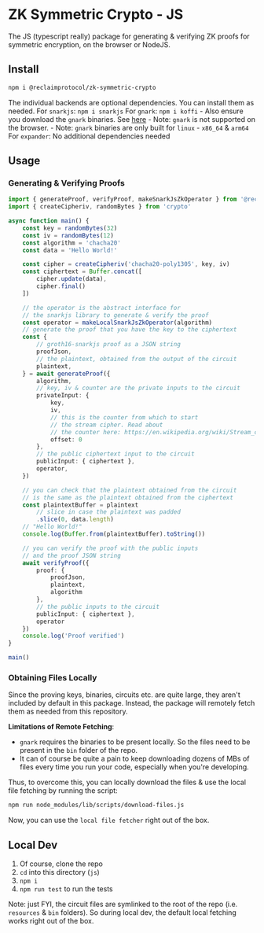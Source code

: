 # ZK Symmetric Crypto - JS

The JS (typescript really) package for generating & verifying ZK proofs for symmetric encryption, on the browser or NodeJS.

## Install

``` sh
npm i @reclaimprotocol/zk-symmetric-crypto
```

The individual backends are optional dependencies. You can install them as needed.
For `snarkjs`: `npm i snarkjs`
For `gnark`: `npm i koffi`
	- Also ensure you download the `gnark` binaries. See [here](#obtaining-files-locally)
	- Note: `gnark` is not supported on the browser.
	- Note: `gnark` binaries are only built for `linux` - `x86_64` & `arm64`
For `expander`: No additional dependencies needed

## Usage

### Generating & Verifying Proofs

```ts
import { generateProof, verifyProof, makeSnarkJsZkOperator } from '@reclaimprotocol/zk-symmetric-crypto'
import { createCipheriv, randomBytes } from 'crypto'

async function main() {
	const key = randomBytes(32)
	const iv = randomBytes(12)
	const algorithm = 'chacha20'
	const data = 'Hello World!'

	const cipher = createCipheriv('chacha20-poly1305', key, iv)
	const ciphertext = Buffer.concat([
		cipher.update(data),
		cipher.final()
	])

	// the operator is the abstract interface for
	// the snarkjs library to generate & verify the proof
	const operator = makeLocalSnarkJsZkOperator(algorithm)
	// generate the proof that you have the key to the ciphertext
	const {
		// groth16-snarkjs proof as a JSON string
		proofJson,
		// the plaintext, obtained from the output of the circuit
		plaintext,
	} = await generateProof({
		algorithm,
		// key, iv & counter are the private inputs to the circuit
		privateInput: {
			key,
			iv,
			// this is the counter from which to start
			// the stream cipher. Read about
			// the counter here: https://en.wikipedia.org/wiki/Stream_cipher
			offset: 0
		},
		// the public ciphertext input to the circuit
		publicInput: { ciphertext },
		operator,
	})

	// you can check that the plaintext obtained from the circuit
	// is the same as the plaintext obtained from the ciphertext
	const plaintextBuffer = plaintext
		// slice in case the plaintext was padded
		.slice(0, data.length)
	// "Hello World!"
	console.log(Buffer.from(plaintextBuffer).toString())

	// you can verify the proof with the public inputs
	// and the proof JSON string
	await verifyProof({
		proof: {
			proofJson,
			plaintext,
			algorithm
		},
		// the public inputs to the circuit
		publicInput: { ciphertext },
		operator
	})
	console.log('Proof verified')
}

main()
```

### Obtaining Files Locally

Since the proving keys, binaries, circuits etc. are quite large, they aren't included by default in this package. Instead, the package will remotely fetch them as needed from this repository.

**Limitations of Remote Fetching**:
- `gnark` requires the binaries to be present locally. So the files need to be present in the `bin` folder of the repo.
- It can of course be quite a pain to keep downloading dozens of MBs of files every time you run your code, especially when you're developing.

Thus, to overcome this, you can locally download the files & use the local file fetching by running the script:
``` sh
npm run node_modules/lib/scripts/download-files.js
```

Now, you can use the `local file fetcher` right out of the box.

## Local Dev

1. Of course, clone the repo
2. `cd` into this directory (`js`)
3. `npm i`
4. `npm run test` to run the tests

Note: just FYI, the circuit files are symlinked to the root of the repo (i.e. `resources` & `bin` folders). So during local dev, the default local fetching works right out of the box.